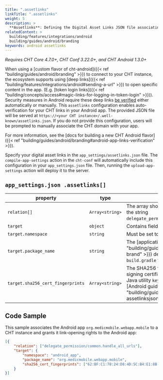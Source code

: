 ```yaml
---
title: ".assetlinks"
linkTitle: ".assetlinks"
weight: 5
description: >
  **Assetlinks**: Defining the Digital Asset Links JSON file associating your domain with your Android app.
relatedContent: >
  building/features/integrations/android
  building/guides/android/branding
keywords: android assetlinks
---
```


*Requires CHT Core 4.7.0+, CHT Conf 3.22.0+, and CHT Android 1.3.0+*

When using a [custom flavor of cht-android]({{< ref "building/guides/android/branding" >}}) to connect to your CHT instance, the ecosystem supports using [deep links]({{< ref "building/features/integrations/android#sending-a-url" >}}) to open specific content in the app. (E.g. [token login links]({{< ref "building/concepts/access#magic-links-for-logging-in-token-login" >}})). Security measures in Android require these deep links [be verified](https://developer.android.com/training/app-links/verify-android-applinks) either automatically or manually.  This `assetlinks` configuration enables auto-verification for your CHT links in your Android app. The provided JSON file will be served at `https://<your CHT instance>/.well-known/assetlinks.json`. If you do not provide this configuration, users will be prompted to manually associate the CHT domain with your app.

For more information, see the [docs for building a new CHT Android flavor]({{< ref "building/guides/android/branding#android-app-links-verification" >}}).

Specify your digital asset links in the `app_settings/assetlinks.json` file. The `compile-app-settings` action in the `cht-conf` will automatically include this configuration in your `app_settings.json` file. Then, running the `upload-app-settings` action will deploy it to the server.

## `app_settings.json .assetlinks[]`

| property                          | type             | description                                                                                                                                                                                                                        | required |
|-----------------------------------|------------------|------------------------------------------------------------------------------------------------------------------------------------------------------------------------------------------------------------------------------------|----------|
| `relation[]`                      | `Array<string>`  | The array should contain only one element: the string `delegate_permission/common.handle_all_urls`.                                                                                                                                | yes      |
| `target`                          | `object`         | Contains fields to identify associated apps.                                                                                                                                                                                       | yes      |
| `target.namespace`                | `string`         | Must be set to `android_app`.                                                                                                                                                                                                      | yes      |
| `target.package_name`             | `string`         | The [application ID]({{< ref "building/guides/android/branding#2-new-brand" >}}) declared in the app's `build.gradle` file.                                                                                                            | yes      |
| `target.sha256_cert_fingerprints` | `Array<string>`  | The SHA256 fingerprints of your app’s signing certificate. You can get it with the Java utility `keytool`, see how exactly in our [Android guide]({{< ref "building/guides/android/branding#hosting-assetlinksjson-with-the-cht" >}}). | yes      |

## Code Sample

This sample associates the Android app `org.medicmobile.webapp.mobile` to a CHT instance and grants it link-opening rights to the Android app:

```json
[{
	"relation": ["delegate_permission/common.handle_all_urls"],
	"target": {
		"namespace": "android_app",
		"package_name": "org.medicmobile.webapp.mobile",
		"sha256_cert_fingerprints": ["62:BF:C1:78:24:D8:4D:5C:B4:E1:8B:66:98:EA:14:16:57:6F:A4:E5:96:CD:93:81:B2:65:19:71:A7:80:EA:4D"]
	}
}]
```
